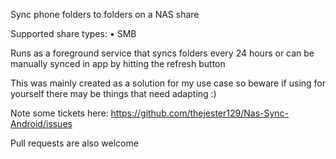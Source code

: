 Sync phone folders to folders on a NAS share

Supported share types:
• SMB

Runs as a foreground service that syncs folders every 24 hours or can be manually synced in app by hitting the refresh button

This was mainly created as a solution for my use case so beware if using for yourself there may be things that need adapting :)

Note some tickets here: https://github.com/thejester129/Nas-Sync-Android/issues

Pull requests are also welcome
